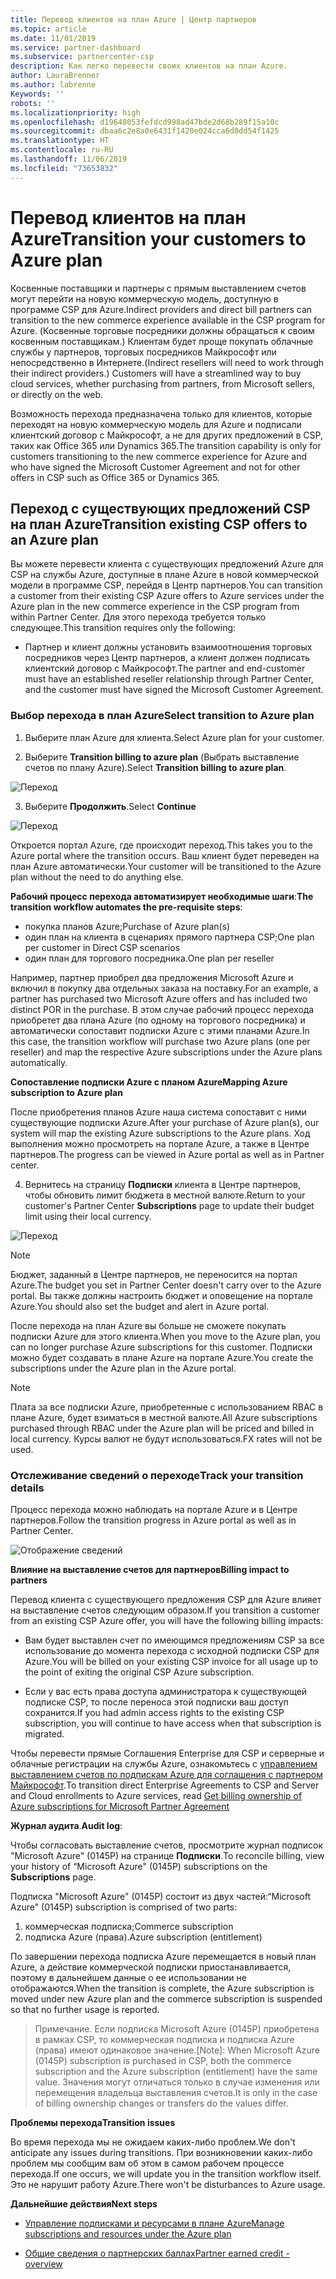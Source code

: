```yaml
---
title: Перевод клиентов на план Azure | Центр партнеров
ms.topic: article
ms.date: 11/01/2019
ms.service: partner-dashboard
ms.subservice: partnercenter-csp
description: Как легко перевести своих клиентов на план Azure.
author: LauraBrenner
ms.author: labrenne
Keywords: ''
robots: ''
ms.localizationpriority: high
ms.openlocfilehash: d19648053fefdcd998ad47bde2d68b289f15a10c
ms.sourcegitcommit: dbaa6c2e8a0e6431f1420e024cca6d0dd54f1425
ms.translationtype: HT
ms.contentlocale: ru-RU
ms.lasthandoff: 11/06/2019
ms.locfileid: "73653832"
---
```

# <a name="transition-your-customers-to-azure-plan"></a><span data-ttu-id="180cf-103">Перевод клиентов на план Azure</span><span class="sxs-lookup"><span data-stu-id="180cf-103">Transition your customers to Azure plan</span></span>

<span data-ttu-id="180cf-104">Косвенные поставщики и партнеры с прямым выставлением счетов могут перейти на новую коммерческую модель, доступную в программе CSP для Azure.</span><span class="sxs-lookup"><span data-stu-id="180cf-104">Indirect providers and direct bill partners can transition to the new commerce experience available in the CSP program for Azure.</span></span> <span data-ttu-id="180cf-105">(Косвенные торговые посредники должны обращаться к своим косвенным поставщикам.) Клиентам будет проще покупать облачные службы у партнеров, торговых посредников Майкрософт или непосредственно в Интернете.</span><span class="sxs-lookup"><span data-stu-id="180cf-105">(Indirect resellers will need to work through their indirect providers.) Customers will have a streamlined way to buy cloud services, whether purchasing from partners, from Microsoft sellers, or directly on the web.</span></span>

<span data-ttu-id="180cf-106">Возможность перехода предназначена только для клиентов, которые переходят на новую коммерческую модель для Azure и подписали клиентский договор с Майкрософт, а не для других предложений в CSP, таких как Office 365 или Dynamics 365.</span><span class="sxs-lookup"><span data-stu-id="180cf-106">The transition capability is only for customers transitioning to the new commerce experience for Azure and who have signed the Microsoft Customer Agreement and not for other offers in CSP such as Office 365 or Dynamics 365.</span></span>

## <a name="transition-existing-csp-offers-to-an-azure-plan"></a><span data-ttu-id="180cf-107">Переход с существующих предложений CSP на план Azure</span><span class="sxs-lookup"><span data-stu-id="180cf-107">Transition existing CSP offers to an Azure plan</span></span>

<span data-ttu-id="180cf-108">Вы можете перевести клиента с существующих предложений Azure для CSP на службы Azure, доступные в плане Azure в новой коммерческой модели в программе CSP, перейдя в Центр партнеров.</span><span class="sxs-lookup"><span data-stu-id="180cf-108">You can transition a customer from their existing CSP Azure offers to Azure services under the Azure plan in the new commerce experience in the CSP program from within Partner Center.</span></span> <span data-ttu-id="180cf-109">Для этого перехода требуется только следующее.</span><span class="sxs-lookup"><span data-stu-id="180cf-109">This transition requires only the following:</span></span>

- <span data-ttu-id="180cf-110">Партнер и клиент должны установить взаимоотношения торговых посредников через Центр партнеров, а клиент должен подписать клиентский договор с Майкрософт.</span><span class="sxs-lookup"><span data-stu-id="180cf-110">The partner and end-customer must have an established reseller relationship through Partner Center, and the customer must have signed the Microsoft Customer Agreement.</span></span>

### <a name="select-transition-to-azure-plan"></a><span data-ttu-id="180cf-111">Выбор перехода в план Azure</span><span class="sxs-lookup"><span data-stu-id="180cf-111">Select transition to Azure plan</span></span>

1. <span data-ttu-id="180cf-112">Выберите план Azure для клиента.</span><span class="sxs-lookup"><span data-stu-id="180cf-112">Select Azure plan for your customer.</span></span>

2. <span data-ttu-id="180cf-113">Выберите **Transition billing to azure plan** (Выбрать выставление счетов по плану Azure).</span><span class="sxs-lookup"><span data-stu-id="180cf-113">Select **Transition billing to azure plan**.</span></span>

![Переход](images/azure/transition1.png)

3. <span data-ttu-id="180cf-115">Выберите **Продолжить**.</span><span class="sxs-lookup"><span data-stu-id="180cf-115">Select **Continue**</span></span>

![Переход](images/azure/transition2.png)

<span data-ttu-id="180cf-117">Откроется портал Azure, где происходит переход.</span><span class="sxs-lookup"><span data-stu-id="180cf-117">This takes you to the Azure portal where the transition occurs.</span></span> <span data-ttu-id="180cf-118">Ваш клиент будет переведен на план Azure автоматически.</span><span class="sxs-lookup"><span data-stu-id="180cf-118">Your customer will be transitioned to the Azure plan without the need to do anything else.</span></span> 

<span data-ttu-id="180cf-119">**Рабочий процесс перехода автоматизирует необходимые шаги**:</span><span class="sxs-lookup"><span data-stu-id="180cf-119">**The transition workflow automates the pre-requisite steps**:</span></span> 

- <span data-ttu-id="180cf-120">покупка планов Azure;</span><span class="sxs-lookup"><span data-stu-id="180cf-120">Purchase of Azure plan(s)</span></span> 
- <span data-ttu-id="180cf-121">один план на клиента в сценариях прямого партнера CSP;</span><span class="sxs-lookup"><span data-stu-id="180cf-121">One plan per customer in Direct CSP scenarios</span></span>  
- <span data-ttu-id="180cf-122">один план для торгового посредника.</span><span class="sxs-lookup"><span data-stu-id="180cf-122">One plan per reseller</span></span>  

<span data-ttu-id="180cf-123">Например, партнер приобрел два предложения Microsoft Azure и включил в покупку два отдельных заказа на поставку.</span><span class="sxs-lookup"><span data-stu-id="180cf-123">For an example, a partner has purchased two Microsoft Azure offers and has included two distinct POR in the purchase.</span></span> <span data-ttu-id="180cf-124">В этом случае рабочий процесс перехода приобретет два плана Azure (по одному на торгового посредника) и автоматически сопоставит подписки Azure с этими планами Azure.</span><span class="sxs-lookup"><span data-stu-id="180cf-124">In this case, the transition workflow will purchase two Azure plans (one per reseller) and map the respective Azure subscriptions under the Azure plans automatically.</span></span>  

<span data-ttu-id="180cf-125">**Сопоставление подписки Azure с планом Azure**</span><span class="sxs-lookup"><span data-stu-id="180cf-125">**Mapping Azure subscription to Azure plan**</span></span>

<span data-ttu-id="180cf-126">После приобретения планов Azure наша система сопоставит с ними существующие подписки Azure.</span><span class="sxs-lookup"><span data-stu-id="180cf-126">After your purchase of Azure plan(s), our system will map the existing Azure subscriptions to the Azure plans.</span></span> <span data-ttu-id="180cf-127">Ход выполнения можно просмотреть на портале Azure, а также в Центре партнеров.</span><span class="sxs-lookup"><span data-stu-id="180cf-127">The progress can be viewed in Azure portal as well as in Partner center.</span></span> 

4. <span data-ttu-id="180cf-128">Вернитесь на страницу **Подписки** клиента в Центре партнеров, чтобы обновить лимит бюджета в местной валюте.</span><span class="sxs-lookup"><span data-stu-id="180cf-128">Return to your customer's Partner Center **Subscriptions** page to update their budget limit using their local currency.</span></span> 

![Переход](images/azure/transition3.png)

>[!NOTE]
><span data-ttu-id="180cf-130">Бюджет, заданный в Центре партнеров, не переносится на портал Azure.</span><span class="sxs-lookup"><span data-stu-id="180cf-130">The budget you set in Partner Center doesn't carry over to the Azure portal.</span></span> <span data-ttu-id="180cf-131">Вы также должны настроить бюджет и оповещение на портале Azure.</span><span class="sxs-lookup"><span data-stu-id="180cf-131">You should also set the budget and alert in Azure portal.</span></span>

<span data-ttu-id="180cf-132">После перехода на план Azure вы больше не сможете покупать подписки Azure для этого клиента.</span><span class="sxs-lookup"><span data-stu-id="180cf-132">When you move to the Azure plan, you can no longer purchase Azure subscriptions for this customer.</span></span> <span data-ttu-id="180cf-133">Подписки можно будет создавать в плане Azure на портале Azure.</span><span class="sxs-lookup"><span data-stu-id="180cf-133">You create the subscriptions under the Azure plan in the Azure portal.</span></span>

>[!NOTE]
> <span data-ttu-id="180cf-134">Плата за все подписки Azure, приобретенные с использованием RBAC в плане Azure, будет взиматься в местной валюте.</span><span class="sxs-lookup"><span data-stu-id="180cf-134">All Azure subscriptions purchased through RBAC under the Azure plan will be priced and billed in local currency.</span></span> <span data-ttu-id="180cf-135">Курсы валют не будут использоваться.</span><span class="sxs-lookup"><span data-stu-id="180cf-135">FX rates will not be used.</span></span>

### <a name="track-your-transition-details"></a><span data-ttu-id="180cf-136">Отслеживание сведений о переходе</span><span class="sxs-lookup"><span data-stu-id="180cf-136">Track your transition details</span></span>

<span data-ttu-id="180cf-137">Процесс перехода можно наблюдать на портале Azure и в Центре партнеров.</span><span class="sxs-lookup"><span data-stu-id="180cf-137">Follow the transition progress in Azure portal as well as in Partner Center.</span></span>

![Отображение сведений](images/azure/details1.png)

<span data-ttu-id="180cf-139">**Влияние на выставление счетов для партнеров**</span><span class="sxs-lookup"><span data-stu-id="180cf-139">**Billing impact to partners**</span></span>

<span data-ttu-id="180cf-140">Перевод клиента с существующего предложения CSP для Azure влияет на выставление счетов следующим образом.</span><span class="sxs-lookup"><span data-stu-id="180cf-140">If you transition a customer from an existing CSP Azure offer, you will have the following billing impacts:</span></span>

- <span data-ttu-id="180cf-141">Вам будет выставлен счет по имеющимся предложениям CSP за все использование до момента перехода с исходной подписки CSP для Azure.</span><span class="sxs-lookup"><span data-stu-id="180cf-141">You will be billed on your existing CSP invoice for all usage up to the point of exiting the original CSP Azure subscription.</span></span>

- <span data-ttu-id="180cf-142">Если у вас есть права доступа администратора к существующей подписке CSP, то после переноса этой подписки ваш доступ сохранится.</span><span class="sxs-lookup"><span data-stu-id="180cf-142">If you had admin access rights to the existing CSP subscription, you will continue to have access when that subscription is migrated.</span></span>

<span data-ttu-id="180cf-143">Чтобы перевести прямые Соглашения Enterprise для CSP и серверные и облачные регистрации на службы Azure, ознакомьтесь с [управлением выставлением счетов по подпискам Azure для соглашения с партнером Майкрософт](https://docs.microsoft.com/azure/billing/mpa-request-ownership).</span><span class="sxs-lookup"><span data-stu-id="180cf-143">To transition direct Enterprise Agreements to CSP and Server and Cloud enrollments to Azure services, read [Get billing ownership of Azure subscriptions for Microsoft Partner Agreement](https://docs.microsoft.com/azure/billing/mpa-request-ownership)</span></span>

<span data-ttu-id="180cf-144">**Журнал аудита**.</span><span class="sxs-lookup"><span data-stu-id="180cf-144">**Audit log**:</span></span>

<span data-ttu-id="180cf-145">Чтобы согласовать выставление счетов, просмотрите журнал подписок "Microsoft Azure" (0145P) на странице **Подписки**.</span><span class="sxs-lookup"><span data-stu-id="180cf-145">To reconcile billing, view your history of “Microsoft Azure" (0145P) subscriptions on the **Subscriptions** page.</span></span> 

<span data-ttu-id="180cf-146">Подписка "Microsoft Azure" (0145P) состоит из двух частей:</span><span class="sxs-lookup"><span data-stu-id="180cf-146">“Microsoft Azure" (0145P) subscription is comprised of two parts:</span></span>
1. <span data-ttu-id="180cf-147">коммерческая подписка;</span><span class="sxs-lookup"><span data-stu-id="180cf-147">Commerce subscription</span></span> 
2. <span data-ttu-id="180cf-148">подписка Azure (права).</span><span class="sxs-lookup"><span data-stu-id="180cf-148">Azure subscription (entitlement)</span></span>

<span data-ttu-id="180cf-149">По завершении перехода подписка Azure перемещается в новый план Azure, а действие коммерческой подписки приостанавливается, поэтому в дальнейшем данные о ее использовании не отображаются.</span><span class="sxs-lookup"><span data-stu-id="180cf-149">When the transition is complete, the Azure subscription is moved under new Azure plan and the commerce subscription is suspended so that no further usage is reported.</span></span>  

><span data-ttu-id="180cf-150">Примечание. Если подписка Microsoft Azure (0145P) приобретена в рамках CSP, то коммерческая подписка и подписка Azure (права) имеют одинаковое значение.</span><span class="sxs-lookup"><span data-stu-id="180cf-150">[Note]: When Microsoft Azure (0145P) subscription is purchased in CSP, both the commerce subscription and the Azure subscription (entitlement) have the same value.</span></span> <span data-ttu-id="180cf-151">Значения могут отличаться только в случае изменения или перемещения владельца выставления счетов.</span><span class="sxs-lookup"><span data-stu-id="180cf-151">It is only in the case of billing ownership changes or transfers do the values differ.</span></span> 

<span data-ttu-id="180cf-152">**Проблемы перехода**</span><span class="sxs-lookup"><span data-stu-id="180cf-152">**Transition issues**</span></span>

<span data-ttu-id="180cf-153">Во время перехода мы не ожидаем каких-либо проблем.</span><span class="sxs-lookup"><span data-stu-id="180cf-153">We don't anticipate any issues during transitions.</span></span> <span data-ttu-id="180cf-154">При возникновении каких-либо проблем мы сообщим вам об этом в самом рабочем процессе перехода.</span><span class="sxs-lookup"><span data-stu-id="180cf-154">If one occurs, we will update you in the transition workflow itself.</span></span> <span data-ttu-id="180cf-155">Это не нарушит работу Azure.</span><span class="sxs-lookup"><span data-stu-id="180cf-155">There won't be disturbances to Azure usage.</span></span>  

<span data-ttu-id="180cf-156">**Дальнейшие действия**</span><span class="sxs-lookup"><span data-stu-id="180cf-156">**Next steps**</span></span>

- [<span data-ttu-id="180cf-157">Управление подписками и ресурсами в плане Azure</span><span class="sxs-lookup"><span data-stu-id="180cf-157">Manage subscriptions and resources under the Azure plan</span></span>](azure-plan-manage.md)

- [<span data-ttu-id="180cf-158">Общие сведения о партнерских баллах</span><span class="sxs-lookup"><span data-stu-id="180cf-158">Partner earned credit - overview</span></span>](partner-earned-credit.md)



